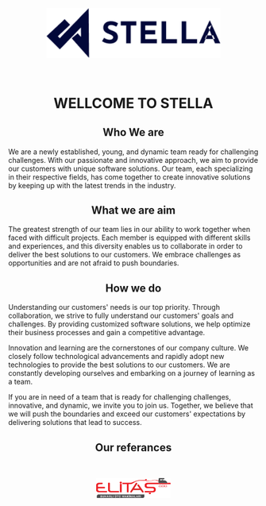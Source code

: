 <p align="center">
  <a href="https://stellasoft.tech" target="blank"><img width="350" style="padding: 2rem;" src="../resources/stellalogo.png" width="100" alt="Nest Logo" /></a>
</p>

<h1 align="center">WELLCOME TO STELLA</h1>

## <h2 align="center"> Who We are </h2>

We are a newly established, young, and dynamic team ready for challenging challenges. With our passionate and innovative approach, we aim to provide our customers with unique software solutions. Our team, each specializing in their respective fields, has come together to create innovative solutions by keeping up with the latest trends in the industry.

## <h2 align="center">What we are aim</h2>

The greatest strength of our team lies in our ability to work together when faced with difficult projects. Each member is equipped with different skills and experiences, and this diversity enables us to collaborate in order to deliver the best solutions to our customers. We embrace challenges as opportunities and are not afraid to push boundaries.

## <h2 align="center">How we do</h2>

Understanding our customers' needs is our top priority. Through collaboration, we strive to fully understand our customers' goals and challenges. By providing customized software solutions, we help optimize their business processes and gain a competitive advantage.

Innovation and learning are the cornerstones of our company culture. We closely follow technological advancements and rapidly adopt new technologies to provide the best solutions to our customers. We are constantly developing ourselves and embarking on a journey of learning as a team.

If you are in need of a team that is ready for challenging challenges, innovative, and dynamic, we invite you to join us. Together, we believe that we will push the boundaries and exceed our customers' expectations by delivering solutions that lead to success.

## <h2 align="center"> Our referances </h2>

<div align="center">
<a href="" style="display: inline;" target="blank"><img width="150" style="padding: 2rem;" src="../resources/elitas-png.png" width="100" alt="Nest Logo" /></a>

</div>
